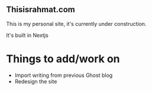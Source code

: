 

## Thisisrahmat.com

This is my personal site, it's currently under construction.

It's built in Nextjs 


# Things to add/work on

- Import writing from previous Ghost blog
- Redesign the site 


